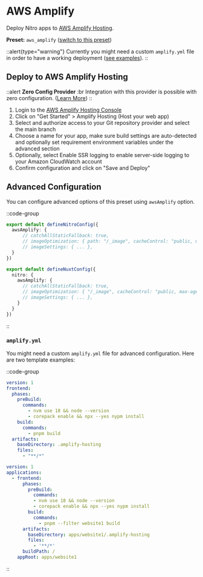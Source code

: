 # AWS Amplify

Deploy Nitro apps to [AWS Amplify Hosting](https://aws.amazon.com/amplify/).

**Preset:** `aws_amplify` ([switch to this preset](/deploy/#changing-the-deployment-preset))

::alert{type="warning"}
Currently you might need a custom `amplify.yml` file in order to have a working deployment ([see examples](https://nitro.unjs.io/deploy/providers/aws-amplify#amplifyyml)).
::

## Deploy to AWS Amplify Hosting

::alert
**Zero Config Provider**
:br
Integration with this provider is possible with zero configuration. ([Learn More](/deploy/#zero-config-providers))
::

1. Login to the [AWS Amplify Hosting Console](https://console.aws.amazon.com/amplify/)
2. Click on "Get Started" > Amplify Hosting (Host your web app)
3. Select and authorize access to your Git repository provider and select the main branch
4. Choose a name for your app, make sure build settings are auto-detected and optionally set requirement environment variables under the advanced section
5. Optionally, select Enable SSR logging to enable server-side logging to your Amazon CloudWatch account 
6. Confirm configuration and click on "Save and Deploy"


## Advanced Configuration

You can configure advanced options of this preset using `awsAmplify` option.

::code-group
```ts [nitro.config.ts]
export default defineNitroConfig({
  awsAmplify: {
      // catchAllStaticFallback: true,
      // imageOptimization: { path: "/_image", cacheControl: "public, max-age=3600, immutable" },
      // imageSettings: { ... },
  }
})
```

```ts [nuxt.config.ts]
export default defineNuxtConfig({
  nitro: {
    awsAmplify: {
      // catchAllStaticFallback: true,
      // imageOptimization: { "/_image", cacheControl: "public, max-age=3600, immutable" },
      // imageSettings: { ... },
    }
  }
})
```
::

### `amplify.yml`

You might need a custom `amplify.yml` file for advanced configuration. Here are two template examples:

::code-group
```yml [amplify.yml]
version: 1
frontend:
  phases:
    preBuild:
      commands:
        - nvm use 18 && node --version
        - corepack enable && npx --yes nypm install
    build:
      commands:
        - pnpm build
  artifacts:
    baseDirectory: .amplify-hosting
    files:
      - "**/*"
```

```yml [amplify.yml (monorepo)]
version: 1
applications:
  - frontend:
      phases:
        preBuild:
          commands:
          - nvm use 18 && node --version
          - corepack enable && npx --yes nypm install
        build:
          commands:
            - pnpm --filter website1 build
      artifacts:
        baseDirectory: apps/website1/.amplify-hosting
        files:
          - '**/*'
      buildPath: /
    appRoot: apps/website1
```
::
